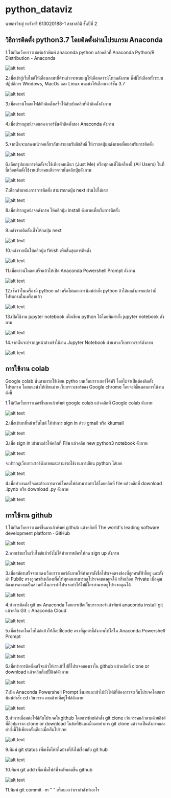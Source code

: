 # python_dataviz

นายกรวิชญ์ ทะรังศรี 613020188-1 
สาขาสถิติ ชั้นปีที่ 2

## **วิธีการติดตั้ง python3.7 โดยติดตั้งผ่านโปรแกรม Anaconda**
1.ให้เปิดเว็บบราวเซอร์แล้วพิมพ์ anaconda python แล้วคลิกที่ Anaconda Python/R Distribution - Anaconda

![alt text](A001.jpg)

2.เมื่อเข้าสู่เว็บไซต์ให้เลื่อนลงมาที่ด้านล่างจะพบเมนูให้เลือกดาวน์โหลดดังภาพ ซึ่งมีให้เลือกทั้งระบบปฎิบัติการ Windows, MacOs และ Linux แนะนำให้เลือกเวอร์ชั่น 3.7

![alt text](A002.png)

3.เมื่อดาวน์โหลดไฟล์ตัวติดตั้งเสร็จให้ดับเบิลคลิกที่ตัวติดตั้งดังภาพ

![alt text](A003.jpg)

4.เมื่อปรากฎหน้าจอแสดงเวอร์ชั่นตัวติดตั้งของ Anaconda ดังภาพ

![alt text](A004.jpg)

5.จากนั้นจะแสดงหน้าจอเกี่ยวกับหารยอมรับลิชสิทธิ์ ให้เรากดปุ่มมดังถาพเพื่อยอมรับการติดตั้ง

![alt text](A005.jpg)

6.เลือกรูปแบบการติดตั้งจะใช้เพียงคนเดีนว (Just Me) หรือทุกคนที่ใช้เครื่องนี้ (All Users) ในที่นี้เลือกติดตั้งใช้งานเพียงคนเดียวจากนั้นคลิกปุ่มดังภาพ

![alt text](A006.jpg)

7.เลือกตำแหน่งการการติดตั้ง สามารถกดปุ่ม next ผ่านไปได้เลย

![alt text](A007.jpg)

8.เมื่อปรากฏหน้าจอดังภาพ ให้คลิกปุ่ม install ดังภาพเพื่อเริ่มการติดตั้ง

![alt text](A008.jpg)

9.หลังจากติดตั้งเส็จให้กดปุ่ม next

![alt text](A009.jpg)

10.หลังจากนั้นให้คลิกปุ่ม finish เพื่อสิ้นสุดการติดตั้ง

![alt text](A010.jpg)

11.เมื่อดาวน์โหลดเสร็จแล้วให้เปิด Anaconda Powershell Prompt ดังภาพ

![alt text](A011.png)

12.เช็คว่าในเครื่องมี python แล้วหรือไม่ดดยการพิมพ์คำสั่ง python ถ้าได้ผลดังภาพแปลว่ามีโปรแกรมในเครื่องแล้ว

![alt text](A012.png)

13.เปิดใช้งาน jupyter notebook เพื่อเขียน python ได้โดยพิมคำสั่ง jupyter notebook ดังภาพ 

![alt text](A013.png)

14.จากนั้นจะปรากฎหน้าต่างเข้าใช้งาน Jupyter Notebook ผ่านทางเว็บบราวเซอร์ดังภาพ

![alt text](A014.png)


## **การใช้งาน colab**

Google colab นั้นสามารถใช้เขียน pytho บนเว็บบราวเซอร์ได้ฟรี โดยไม่จำเป็นต้องติดตั้งโปรแกรม โดยแนะนำให้เขียนผ่านเว็บบราวเซอร์ของ Google chrome โดยจะมีขึ้นตอนการใช้งานดังนี้

1.ให้เปิดเว็บบราวเซอร์ขึ้นมาแล้วพิมพ์ google colab แล้วคลิกที่ Google colab ดังภาพ

![alt text](B001.jpg)

2.เมื่อเข้ามาที่หน้าเว็บไซต์ ให้ทำการ sign in ด้วย gmail หรือ kkumail  

![alt text](B002.jpg)

3.เมื่อ sign in เข้ามาแล้วให้คลิกที่ File แล้วคลิก new python3 notebook ดังภาพ

![alt text](B003.jpg)

จะปรากฏเว็บบาวเซอร์ดังภาพและสามารถใช้งานการเขียน python ได้เลย

![alt text](B004.png)

4.เมื่อทำงานเสร็จและต้องการดาวน์โหลดไฟล์สามารถทำได้โดยคลิกที่ file แล้วคลิกที่ download .ipynb หรือ download .py ดังภาพ

![alt text](B005.jpg)


## **การใช้งาน github**

1.ให้เปิดเว็บบราวเซอร์ขึ้นมาแล้วพิมพ์ github แล้วคลิกที่ The world's leading software development platform · GitHub

![alt text](C001.png)

2.หากเข้ามาในเว็บไซต์แล้วยังไม่ได้ทำการสมัครให้กด sign up ดังภาพ

![alt text](C002.jpg)

3.เมื่อสมัครเสร็จจะแสดงเว็บบราวเซอร์ดังภาพให้ทำการตั้งชื่อโปรเจคตรงช่องที่ลูกศรสัฟ้าชี้อยู่ และตั้งค่า Pubilc ตรงลูกศรสีเหลืองเพื่อให้ทุกคนสามารถดูโปรเจคของคุณได้ หรือเลือก Private เมื่อคุณต้องการความเป็นส่วนตัวในการทำโปรเจคทำให้ไม่มีใครสามารถดูโปรเจคคุณได้

![alt text](C003.jpg)

4.ทำการติดตั้ง git บน Anaconda โดยการเปิดเว็บบราวเซอร์แล้วพิมพ์ anaconda install git แล้วคลิก Git :: Anaconda Cloud

![alt text](C004.jpg)

5.เมื่อเข้ามาในเว็บไซต์แล้วให้ก็อปปี้code ตรงที่ลูกศรชี้ดังภาพไปใส่ใน Anaconda Powershell Prompt 

![alt text](C005.jpg)

![alt text](C006.png)

6.เมื่อทำการติดตั้งเสร็จแล้วให้เราเข้าไปที่โปรเจคของเราใน github แล้วคลิกที่ clone or download แล้วคลิกก็อปปี้ลิงค์ดังภาพ

![alt text](C007.jpg)

7.เปิด Anaconda Powershell Prompt ขึ้นมาและเข้าไปยังไฟล์ที่ต้องการจะเก็บโปรเจคโดยการพิมพ์คำสั่ง cd เว้นวรรค ตามด้วยที่อยู่ไฟล์ดังภาพ

![alt text](C008.png)

8.ทำการเชื่อมต่อไฟล์กับโปรเจคในgithub โดยการพิมพ์คำสั่ง git clone เว้นวรรคแล้วตามด้วยลิงค์ที่ก็อปมาจาก clone or download ในข้อที่6และเมื่อเคยทำการ git clone แล้วจะเป็นดังภาพและคำสั่งนี้ใช้เพียงครั้งเดียวเมื่อเริ่มโปรเจค

![alt text](C009.png)

9.พิมพ์ git status เพื่อเช็คไฟล์ใดบ้างที่ยังไม่เชื่อมกับ git hub

![alt text](C010.png)

10.พิมพ์ git add เพื่อเพิ่มไฟล์ที่จะอัพเดตขึ้น github

![alt text](C011.png)

11.พิมพ์ git commit -m " " เพื่อบอกว่าเรากำลังทำอะไร

